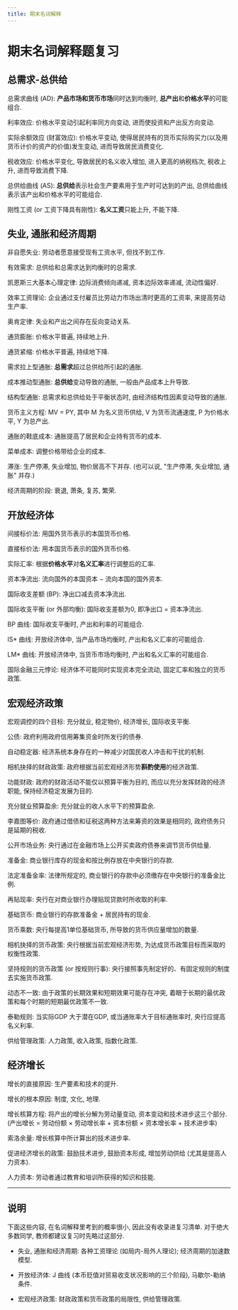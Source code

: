 ```yaml
---
title: 期末名词解释
---
```


# 期末名词解释题复习

## 总需求-总供给

总需求曲线 (AD):
**产品市场和货币市场**同时达到均衡时, **总产出**和**价格水平**的可能组合.

利率效应:
价格水平变动引起利率同方向变动, 进而使投资和产出反方向变动.

实际余额效应 (财富效应):
价格水平变动, 使得居民持有的货币实际购买力(以及用货币计价的资产的价值)发生变动,
进而导致居民消费变化.

税收效应:
价格水平变化, 导致居民的名义收入增加, 进入更高的纳税档次,
税收上升, 进而导致消费下降.

总供给曲线 (AS):
**总供给**表示社会生产要素用于生产时可达到的产出,
总供给曲线表示该产出和价格水平的可能组合.

刚性工资 (or 工资下降具有刚性):
**名义工资**只能上升, 不能下降.

## 失业, 通胀和经济周期

非自愿失业:
劳动者愿意接受现有工资水平, 但找不到工作.

有效需求:
总供给和总需求达到均衡时的总需求.

凯恩斯三大基本心理定律:
边际消费倾向递减, 资本边际效率递减, 流动性偏好.

效率工资理论:
企业通过支付雇员比劳动力市场出清时更高的工资率,
来提高劳动生产率.

奥肯定律:
失业和产出之间存在反向变动关系.

通货膨胀:
价格水平普遍, 持续地上升.

通货紧缩:
价格水平普遍, 持续地下降.

需求拉上型通胀:
**总需求**超过总供给所引起的通胀.

成本推动型通胀:
**总供给**变动导致的通胀, 一般由产品成本上升导致.

结构型通胀:
总需求和总供给处于平衡状态时,
由经济结构性因素变动导致的通胀.

货币主义方程:
MV = PY,
其中 M 为名义货币供给,
V 为货币流通速度,
P 为价格水平,
Y 为总产出.

通胀的鞋底成本:
通胀提高了居民和企业持有货币的成本.

菜单成本:
调整价格带给企业的成本.

滞涨:
生产停滞, 失业增加, 物价居高不下并存.
(也可以说, "生产停滞, 失业增加, 通胀" 并存.)

经济周期的阶段:
衰退, 萧条, 复苏, 繁荣.

## 开放经济体

间接标价法:
用国外货币表示的本国货币价格.

直接标价法:
用本国货币表示的国外货币价格.

实际汇率:
根据**价格水平**对**名义汇率**进行调整后的汇率.

资本净流出:
流向国外的本国资本 − 流向本国的国外资本.

国际收支差额 (BP):
净出口减去资本净流出.

国际收支平衡 (or 外部均衡):
国际收支差额为0, 即净出口 = 资本净流出.

BP 曲线:
国际收支平衡时, 产出和利率的可能组合.

IS* 曲线:
开放经济体中, 当产品市场均衡时,
产出和名义汇率的可能组合.

LM* 曲线:
开放经济体中, 当货币市场均衡时,
产出和名义汇率的可能组合.

国际金融三元悖论:
经济体不可能同时实现资本完全流动, 固定汇率和独立的货币政策.

## 宏观经济政策

宏观调控的四个目标:
充分就业,
稳定物价,
经济增长,
国际收支平衡.

公债:
政府利用政府信用筹集资金时所发行的债券.

自动稳定器:
经济系统本身存在的一种减少对国民收人冲击和干扰的机制.

相机抉择的财政政策:
政府根据当前宏观经济形势**斟酌使用**的经济政策.

功能财政:
政府的财政活动不能仅以预算平衡为目的,
而应以充分发挥财政的经济职能, 保持经济稳定发展为目的.

充分就业预算盈余:
充分就业的收人水平下的预算盈余.

李嘉图等价:
政府通过借债和征税这两种方法来筹资的效果是相同的, 政府债务只是延期的税收.

公开市场业务:
央行通过在金融市场上公开买卖政府债券来调节货币供给量.

准备金:
商业银行库存的现金和按比例存放在中央银行的存款.

法定准备金率:
法律所规定的, 商业银行的存款中必须缴存在中央银行的准备金比例.

再贴现率:
央行在对商业银行办理贴现贷款时所收取的利率.

基础货币:
商业银行的存款准备金 + 居民持有的现金.

货币乘数:
央行每提高1单位基础货币, 所导致的货币供应量增加的数量.

相机抉择的货币政策:
央行根据当前宏观经济形势, 为达成货币政策目标而采取的权衡性政策.

坚持规则的货币政策 (or 按规则行事):
央行接照事先制定好的、有固定规则的制度去实施货币政策.

动态不一致:
由于政策的长期效果和短期效果可能存在冲突,
着眼于长期的最优政策和每个时期的短期最优政策不一致.

泰勒规则:
当实际GDP 大于潜在GDP, 或当通账率大于目标通账率时,
央行应提高名义利率.

供给管理政策:
人力政策, 收入政策, 指数化政策.

## 经济增长

增长的直接原因:
生产要素和技术的提升.

增长的根本原因:
制度, 文化, 地理.

增长核算方程:
将产出的增长分解为劳动量变动, 资本变动和技术进步这三个部分.   
(产出增长 = 劳动份额 × 劳动增长率 + 资本份额 × 资本增长率 + 技术进步率)

索洛余量:
增长核算中所计算出的技术进步率.

促进经济增长的政策:
鼓励技术进步,
鼓励资本形成,
增加劳动供给 (尤其是提高人力资本).

人力资本: 劳动者通过教育和培训所获得的知识和技能.

---

## 说明

下面这些内容, 在名词解释里考到的概率很小, 因此没有收录进复习清单.
对于绝大多数同学, 教师都建议复习时先略过这部分.

- 失业, 通胀和经济周期: 各种工资理论 (如局内-局外人理论);
经济周期的加速数模型.

- 开放经济体: J 曲线 (本币贬值对贸易收支状况影响的三个阶段),
马歇尔-勒纳条件.

- 宏观经济政策: 财政政策和货币政策的局限性, 供给管理政策.

